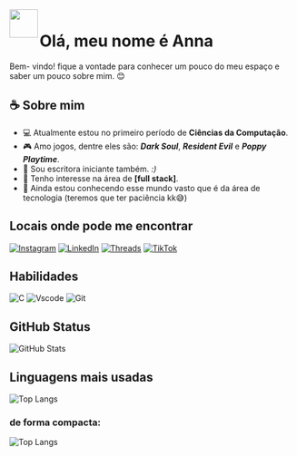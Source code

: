 <img align="left" src="https://media3.giphy.com/media/v1.Y2lkPTc5MGI3NjExMzFrcG95Z3VvemJpeGh4MGN3eTdtcDNrMDV1aDY5eTBldTlrcWN4aSZlcD12MV9pbnRlcm5hbF9naWZfYnlfaWQmY3Q9cw/UQ1EI1ML2ABQdbebup/giphy.gif" width="50" height="50"> 

# Olá, meu nome é Anna 
Bem- vindo! fique a vontade para conhecer um pouco do meu espaço e saber um pouco sobre mim. 😊

## ☕ Sobre mim 
- 💻 Atualmente estou no primeiro período de **Ciências da Computação**.
- 🎮 Amo jogos, dentre eles são: _**Dark Soul**_, _**Resident Evil**_ e _**Poppy Playtime**_.
- 📖 Sou escritora iniciante também. _:)_
- 💼 Tenho interesse na área de **[full stack]**.
- 👾 Ainda estou conhecendo esse mundo vasto que é da área de tecnologia (teremos que ter paciência kk😅)

## Locais onde pode me encontrar
[![Instagram](https://img.shields.io/badge/-Instagram-%23F7C6D9?style=for-the-badge&logo=instagram&logoColor=white)](https://www.instagram.com/annacssantos_/) [![LinkedIn](https://img.shields.io/badge/LinkedIn-%23FAF9F6?style=for-the-badge&logo=linkedin&logoColor=black)](https://www.linkedin.com/in/anna-carolina-da-costa-b20bb0307/) [![Threads](https://img.shields.io/badge/-Threads-%23F7C6D9?style=for-the-badge&logo=threads&logoColor=white)](https://www.threads.com/@annacssantos__?igshid=NTc4MTIwNjQ2YQ==) [![TikTok](https://img.shields.io/badge/-TikTok-%23FAF9F6?style=for-the-badge&logo=TikTok&logoColor=black)](https://www.tiktok.com/@nannaa_cst?_t=ZM-8xBkJVRMbyy&_r=1)

## Habilidades 
![C](https://img.shields.io/badge/C-%23FAF9F6?style=for-the-badge&logo=c&logoColor=black) ![Vscode](https://img.shields.io/badge/Vscode-%23FAF9F6?style=for-the-badge&logo=visual-studio-code&logoColor=black) ![Git](https://img.shields.io/badge/GIT-%23FAF9F6?style=for-the-badge&logo=git&logoColor=orange)

## GitHub Status
![GitHub Stats](https://github-readme-stats.vercel.app/api?username=anna&theme=transparent&bg_color=F7C6D9&border_color=FAF9F6&show_icons=true&icon_color=FAF9F6&title_color=E94D5F&text_color=FFF)

## Linguagens mais usadas 
![Top Langs](https://github-readme-stats-git-masterrstaa-rickstaa.vercel.app/api/top-langs/?username=Anna&bg_color=F7C6D9&border_color=FAF9F6&title_color=E94D5F&text_color=FFF) 
### de forma compacta:
![Top Langs](https://github-readme-stats-git-masterrstaa-rickstaa.vercel.app/api/top-langs/?username=Anna&layout=compact&bg_color=F7C6D9&border_color=FAF9F6&title_color=E94D5F&text_color=FFF)

